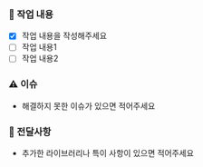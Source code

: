 ### 🔎 작업 내용
 - [x] 작업 내용을 작성해주세요
 - [ ] 작업 내용1
 - [ ] 작업 내용2

### :warning: 이슈
 - 해결하지 못한 이슈가 있으면 적어주세요

### :loudspeaker: 전달사항
 - 추가한 라이브러리나 특이 사항이 있으면 적어주세요
